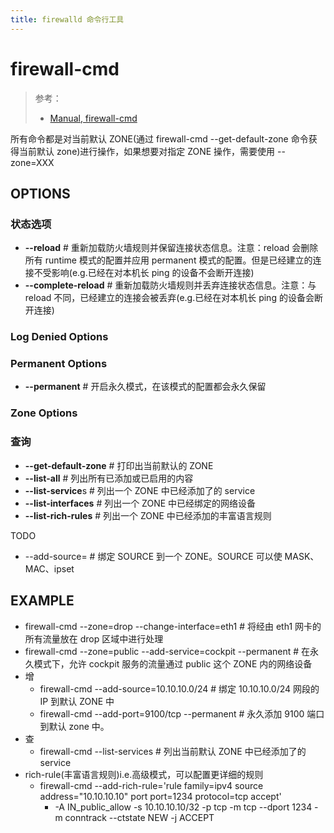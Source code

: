 ```yaml
---
title: firewalld 命令行工具
---
```


# firewall-cmd

> 参考：
>
> - [Manual, firewall-cmd](https://firewalld.org/documentation/man-pages/firewall-cmd)

所有命令都是对当前默认 ZONE(通过 firewall-cmd --get-default-zone 命令获得当前默认 zone)进行操作，如果想要对指定 ZONE 操作，需要使用 --zone=XXX

## OPTIONS

### 状态选项

- **--reload** # 重新加载防火墙规则并保留连接状态信息。注意：reload 会删除所有 runtime 模式的配置并应用 permanent 模式的配置。但是已经建立的连接不受影响(e.g.已经在对本机长 ping 的设备不会断开连接)
- **--complete-reload** # 重新加载防火墙规则并丢弃连接状态信息。注意：与 reload 不同，已经建立的连接会被丢弃(e.g.已经在对本机长 ping 的设备会断开连接)

### Log Denied Options

### Permanent Options

- **--permanent** # 开启永久模式，在该模式的配置都会永久保留

### Zone Options

### 查询

- **--get-default-zone** # 打印出当前默认的 ZONE
- **--list-all** # 列出所有已添加或已启用的内容
- **--list-service**s # 列出一个 ZONE 中已经添加了的 service
- **--list-interfaces** # 列出一个 ZONE 中已经绑定的网络设备
- **--list-rich-rules** # 列出一个 ZONE 中已经添加的丰富语言规则

TODO

- --add-source=<SOURCE> #  绑定 SOURCE 到一个 ZONE。SOURCE 可以使 MASK、MAC、ipset

## EXAMPLE

- firewall-cmd --zone=drop --change-interface=eth1 # 将经由 eth1 网卡的所有流量放在 drop 区域中进行处理
- firewall-cmd --zone=public --add-service=cockpit --permanent # 在永久模式下，允许 cockpit 服务的流量通过 public 这个 ZONE 内的网络设备
- 增
  - firewall-cmd --add-source=10.10.10.0/24 # 绑定 10.10.10.0/24 网段的 IP 到默认 ZONE 中
  - firewall-cmd --add-port=9100/tcp --permanent # 永久添加 9100 端口到默认 zone 中。
- 查
  - firewall-cmd --list-services # 列出当前默认 ZONE 中已经添加了的 service
- rich-rule(丰富语言规则)i.e.高级模式，可以配置更详细的规则
  - firewall-cmd --add-rich-rule='rule family=ipv4 source address="10.10.10.10" port port=1234 protocol=tcp accept'
    - -A IN_public_allow -s 10.10.10.10/32 -p tcp -m tcp --dport 1234 -m conntrack --ctstate NEW -j ACCEPT
